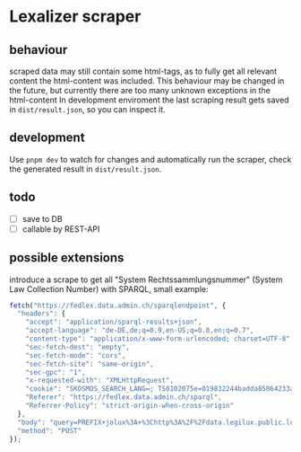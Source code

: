 # Lexalizer scraper

## behaviour
scraped data may still contain some html-tags, as to fully get all relevant content the html-content was included.
This behaviour may be changed in the future, but currently there are too many unknown exceptions in the html-content
In development enviroment the last scraping result gets saved in `dist/result.json`, so you can inspect it.

## development
Use `pnpm dev` to watch for changes and automatically run the scraper, check the generated result in `dist/result.json`.

## todo
- [ ] save to DB
- [ ] callable by REST-API

## possible extensions
introduce a scrape to get all "System Rechtssammlungsnummer" (System Law Collection Number) with SPARQL, small example:
```javascript
fetch("https://fedlex.data.admin.ch/sparqlendpoint", {
  "headers": {
    "accept": "application/sparql-results+json",
    "accept-language": "de-DE,de;q=0.9,en-US;q=0.8,en;q=0.7",
    "content-type": "application/x-www-form-urlencoded; charset=UTF-8",
    "sec-fetch-dest": "empty",
    "sec-fetch-mode": "cors",
    "sec-fetch-site": "same-origin",
    "sec-gpc": "1",
    "x-requested-with": "XMLHttpRequest",
    "cookie": "SKOSMOS_SEARCH_LANG=; TS0102075e=019832244badda85064233a22def8fad776bbf09e2d2266b4aab2606366e9dde3e06e5f08e5cecf1d07d821aa152849500f0c805e9",
    "Referer": "https://fedlex.data.admin.ch/sparql",
    "Referrer-Policy": "strict-origin-when-cross-origin"
  },
  "body": "query=PREFIX+jolux%3A+%3Chttp%3A%2F%2Fdata.legilux.public.lu%2Fresource%2Fontology%2Fjolux%23%3E%0APREFIX+skos%3A+%3Chttp%3A%2F%2Fwww.w3.org%2F2004%2F02%2Fskos%2Fcore%23%3E%0APREFIX+xsd%3A+%3Chttp%3A%2F%2Fwww.w3.org%2F2001%2FXMLSchema%23%3E%0Aselect+distinct++(str(%3FsrNotation)+as+%3FrsNr)+(str(%3FdateApplicability)+as+%3FdateApplicability)+%3Ftitle+%3Fabrev+%3FfileUrl+%7B%0A++filter(%3Flanguage+%3D+%3Chttp%3A%2F%2Fpublications.europa.eu%2Fresource%2Fauthority%2Flanguage%2FDEU%3E)%0A++%23FRA+%3D+fran%C3%A7ais%2C+ITA+%3D+italiano%2C+DEU+%3D+deutsch%2C+ENG+%3D+english%2C+ROH+%3D+rumantsch%0A++%0A++%3Fconsolidation+a+jolux%3AConsolidation+.%0A++%3Fconsolidation+jolux%3AdateApplicability+%3FdateApplicability+.%0A++optional+%7B+%3Fconsolidation+jolux%3AdateEndApplicability+%3FdateEndApplicability+%7D%0A++filter(xsd%3Adate(%3FdateApplicability)+%3C%3D+now()+%26%26+(!bound(%3FdateEndApplicability)+%7C%7C+xsd%3Adate(%3FdateEndApplicability)+%3E+now()))%0A++%0A++%3Fconsolidation+jolux%3AisRealizedBy+%3FconsoExpr+.%0A++%3FconsoExpr+jolux%3Alanguage+%3Flanguage+.%0A++%3FconsoExpr+jolux%3AisEmbodiedBy+%3FconsoManif+.%0A++%3FconsoManif+jolux%3AuserFormat+%3Chttps%3A%2F%2Ffedlex.data.admin.ch%2Fvocabulary%2Fuser-format%2Fhtml%3E+.%0A++%23for+pdf-files%3A+replace+doc+with+pdf-a%0A++%23for+html-files%3A+replace+doc+with+html%0A++%0A++%3FconsoManif+jolux%3AisExemplifiedBy+%3FfileUrl+.%0A++%0A++%3Fconsolidation+jolux%3AisMemberOf+%3Fcc+.%0A++%3Fcc+jolux%3AclassifiedByTaxonomyEntry%2Fskos%3Anotation+%3FsrNotation+.%0A++filter(datatype(%3FsrNotation)+%3D+%3Chttps%3A%2F%2Ffedlex.data.admin.ch%2Fvocabulary%2Fnotation-type%2Fid-systematique%3E)%0A%0A++optional+%7B%0A++++%3Fcc+jolux%3AisRealizedBy+%3FccExpr+.%0A++++%3FccExpr+jolux%3Alanguage+%3Flanguage+.%0A++++%3FccExpr+jolux%3Atitle+%3Ftitle+.%0A++++optional+%7B%3FccExpr+jolux%3AtitleShort+%3Fabrev+%7D%0A++%7D%0A%7D%0Aorder+by+%3FsrNotation%0A",
  "method": "POST"
});
```

